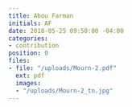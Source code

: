 ```yaml
---
title: Abou Farman
initials: AF
date: 2018-05-25 09:50:00 -04:00
categories:
- contribution
position: 0
files:
- file: "/uploads/Mourn-2.pdf"
  ext: pdf
  images:
  - "/uploads/Mourn-2_tn.jpg"
---
```


